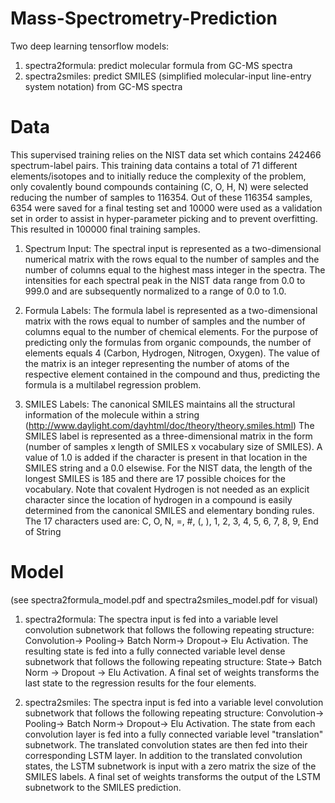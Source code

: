 # Mass-Spectrometry-Prediction
Two deep learning tensorflow models:
1) spectra2formula:  predict molecular formula from GC-MS spectra
2) spectra2smiles: predict SMILES (simplified molecular-input line-entry system notation) from GC-MS spectra

# Data
This supervised training relies on the NIST data set which contains 242466 spectrum-label pairs. This training data contains a total of 71 different elements/isotopes and to initially reduce the complexity of the problem, only covalently bound compounds containing (C, O, H, N) were selected reducing the number of samples to 116354.  Out of these 116354 samples, 6354 were saved for a final testing set and 10000 were used as a validation set in order to assist in hyper-parameter picking and to prevent overfitting.  This resulted in 100000 final training samples. 

1) Spectrum Input:  The spectral input is represented as a two-dimensional numerical matrix with the rows equal to the number of samples and the number of columns equal to the highest mass integer in the spectra.  The intensities for each spectral peak in the NIST data range from 0.0 to 999.0 and are subsequently normalized to a range of 0.0 to 1.0.  

2) Formula Labels:  The formula label is represented as a two-dimensional matrix with the rows equal to number of samples and the number of columns equal to the number of chemical elements.  For the purpose of predicting only the formulas from organic compounds, the number of elements equals 4 (Carbon, Hydrogen, Nitrogen, Oxygen).  The value of the matrix is an integer representing the number of atoms of the respective element contained in the compound and thus, predicting the formula is a multilabel regression problem.

3) SMILES Labels:  The canonical SMILES maintains all the structural information of the molecule within a string (http://www.daylight.com/dayhtml/doc/theory/theory.smiles.html) The SMILES label is represented as a three-dimensional matrix in the form (number of samples x length of SMILES x vocabulary size of SMILES). A value of 1.0 is added if the character is present in that location in the SMILES string and a 0.0 elsewise.  For the NIST data, the length of the longest SMILES is 185 and there are 17 possible choices for the vocabulary.  Note that covalent Hydrogen is not needed as an explicit character since the location of hydrogen in a compound is easily determined from the canonical SMILES and elementary bonding rules. 
The 17 characters used are: C, O, N, =, #, (, ), 1, 2, 3, 4, 5, 6, 7, 8, 9, End of String

# Model 
(see spectra2formula_model.pdf and spectra2smiles_model.pdf for visual)

1) spectra2formula:  The spectra input is fed into a variable level convolution subnetwork that follows the following repeating structure:  Convolution-> Pooling-> Batch Norm-> Dropout-> Elu Activation.  The resulting state is fed into a fully connected variable level dense subnetwork that follows the following repeating structure:  State-> Batch Norm -> Dropout -> Elu Activation.  A final set of weights transforms the last state to the regression results for the four elements.

2) spectra2smiles:  The spectra input is fed into a variable level convolution subnetwork that follows the following repeating structure:  Convolution-> Pooling-> Batch Norm-> Dropout-> Elu Activation.  The state from each convolution layer is fed into a fully connected variable level "translation" subnetwork.  The translated convolution states are then fed into their corresponding LSTM layer.  In addition to the translated convolution states, the LSTM subnetwork is input with a zero matrix the size of the SMILES labels.  A final set of weights transforms the output of the LSTM subnetwork to the SMILES prediction. 
